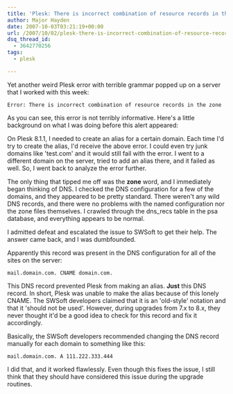 ```yaml
---
title: 'Plesk: There is incorrect combination of resource records in the zone'
author: Major Hayden
date: 2007-10-03T03:21:19+00:00
url: /2007/10/02/plesk-there-is-incorrect-combination-of-resource-records-in-the-zone/
dsq_thread_id:
  - 3642770256
tags:
  - plesk

---
```

Yet another weird Plesk error with terrible grammar popped up on a server that I worked with this week:

`Error: There is incorrect combination of resource records in the zone`

As you can see, this error is not terribly informative. Here's a little background on what I was doing before this alert appeared:

On Plesk 8.1.1, I needed to create an alias for a certain domain. Each time I'd try to create the alias, I'd receive the above error. I could even try junk domains like 'test.com' and it would still fail with the error. I went to a different domain on the server, tried to add an alias there, and it failed as well. So, I went back to analyze the error further.

The only thing that tipped me off was the **zone** word, and I immediately began thinking of DNS. I checked the DNS configuration for a few of the domains, and they appeared to be pretty standard. There weren't any wild DNS records, and there were no problems with the named configuration nor the zone files themselves. I crawled through the dns_recs table in the psa database, and everything appears to be normal.

I admitted defeat and escalated the issue to SWSoft to get their help. The answer came back, and I was dumbfounded.

Apparently this record was present in the DNS configuration for all of the sites on the server:

`mail.domain.com. CNAME domain.com.`

This DNS record prevented Plesk from making an alias. **Just** this DNS record. In short, Plesk was unable to make the alias because of this lonely CNAME. The SWSoft developers claimed that it is an 'old-style' notation and that it 'should not be used'. However, during upgrades from 7.x to 8.x, they never thought it'd be a good idea to check for this record and fix it accordingly.

Basically, the SWSoft developers recommended changing the DNS record manually for each domain to something like this:

`mail.domain.com. A 111.222.333.444`

I did that, and it worked flawlessly. Even though this fixes the issue, I still think that they should have considered this issue during the upgrade routines.
